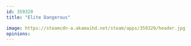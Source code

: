 ```yaml
---
id: 359320
title: "Elite Dangerous"

image: https://steamcdn-a.akamaihd.net/steam/apps/359320/header.jpg
opinions:
---
```

